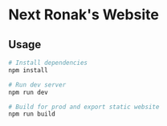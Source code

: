 # Next Ronak's Website

## Usage

```bash
# Install dependencies
npm install

# Run dev server
npm run dev

# Build for prod and export static website
npm run build
```
